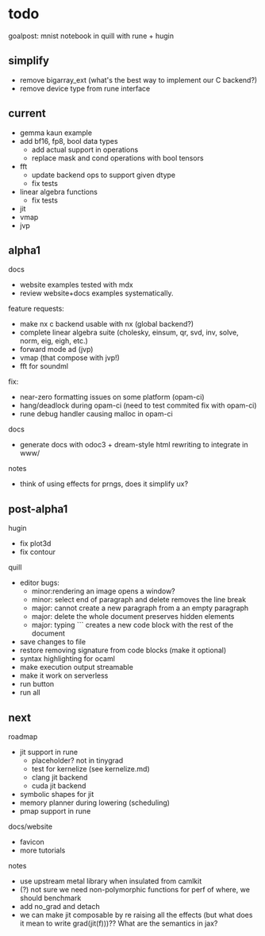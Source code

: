 # todo

goalpost: mnist notebook in quill with rune + hugin

## simplify

- remove bigarray_ext (what's the best way to implement our C backend?)
- remove device type from rune interface

## current

- gemma kaun example 
- add bf16, fp8, bool data types
  - add actual support in operations
  - replace mask and cond operations with bool tensors
- fft
  - update backend ops to support given dtype
  - fix tests
- linear algebra functions  
  - fix tests
- jit
- vmap
- jvp

## alpha1

docs
- website examples tested with mdx
- review website+docs examples systematically.

feature requests:
- make nx c backend usable with nx (global backend?)
- complete linear algebra suite (cholesky, einsum, qr, svd, inv, solve, norm, eig, eigh, etc.)
- forward mode ad (jvp)
- vmap (that compose with jvp!)
- fft for soundml

fix:
- near-zero formatting issues on some platform (opam-ci)
- hang/deadlock during opam-ci (need to test commited fix with opam-ci)
- rune debug handler causing malloc in opam-ci

docs
- generate docs with odoc3 + dream-style html rewriting to integrate in www/

notes
- think of using effects for prngs, does it simplify ux?

## post-alpha1

hugin
- fix plot3d
- fix contour

quill
- editor bugs:
  - minor:rendering an image opens a window?
  - minor: select end of paragraph and delete removes the line break
  - major: cannot create a new paragraph from a an empty paragraph
  - major: delete the whole document preserves hidden elements
  - major: typing ``` creates a new code block with the rest of the document
- save changes to file
- restore removing signature from code blocks (make it optional)
- syntax highlighting for ocaml
- make execution output streamable
- make it work on serverless
- run button
- run all

## next

roadmap
- jit support in rune
  - placeholder? not in tinygrad
  - test for kernelize (see kernelize.md)
  - clang jit backend
  - cuda jit backend
- symbolic shapes for jit
- memory planner during lowering (scheduling)
- pmap support in rune

docs/website
- favicon
- more tutorials

notes
- use upstream metal library when insulated from camlkit
- (?) not sure we need non-polymorphic functions for perf of where, we should benchmark
- add no_grad and detach
- we can make jit composable by re raising all the effects (but what does it mean to write grad(jit(f)))?? What are the semantics in jax?
